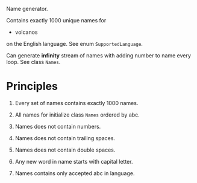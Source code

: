 Name generator.

Contains exactly 1000 unique names for

- volcanos

on the English language. See enum `SupportedLanguage`.

Can generate **infinity** stream of names with adding number to name every loop. See class `Names`.

# Principles

1. Every set of names contains exactly 1000 names.

2. All names for initialize class `Names` ordered by abc.

3. Names does not contain numbers.

4. Names does not contain trailing spaces.

5. Names does not contain double spaces.

6. Any new word in name starts with capital letter.

7. Names contains only accepted abc in language.

